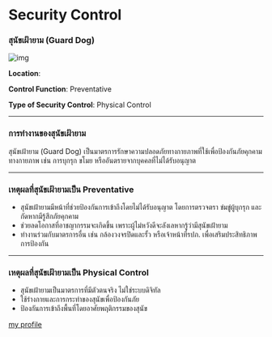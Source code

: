 # **Security Control**

### **สุนัขเฝ้ายาม (Guard Dog)**

![img](556)

 **Location**: 
 
 **Control Function**: Preventative
 
 **Type of Security Control**: Physical Control

---

### การทำงานของสุนัขเฝ้ายาม

สุนัขเฝ้ายาม (Guard Dog) เป็นมาตรการรักษาความปลอดภัยทางกายภาพที่ใช้เพื่อป้องกันภัยคุกคามทางกายภาพ เช่น การบุกรุก ขโมย หรืออันตรายจากบุคคลที่ไม่ได้รับอนุญาต

---

### เหตุผลที่สุนัขเฝ้ายามเป็น Preventative

- สุนัขเฝ้ายามมีหน้าที่ช่วยป้องกันการเข้าถึงโดยไม่ได้รับอนุญาต โดยการตรวจตรา ข่มขู่ผู้บุกรุก และกัดหากมีรู้สึกภัยคุกคาม
- ช่วยลดโอกาสที่อาชญากรรมจะเกิดขึ้น เพราะผู้ไม่หวังดีจะลังเลหากรู้ว่ามีสุนัขเฝ้ายาม
- ทำงานร่วมกับมาตรการอื่น เช่น กล้องวงจรปิดและรั้ว หรือเจ้าหน้าที่รปภ. เพื่อเสริมประสิทธิภาพการป้องกัน

---

### เหตุผลที่สุนัขเฝ้ายามเป็น Physical Control

- สุนัขเฝ้ายามเป็นมาตรการที่มีตัวตนจริง ไม่ใช่ระบบดิจิทัล
- ใช้ร่างกายและการกระทำของสุนัขเพื่อป้องกันภัย
- ป้องกันการเข้าถึงพื้นที่โดยอาศัยพฤติกรรมของสุนัข

[my profile](https://6530200517.github.io/)










